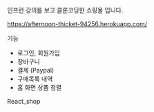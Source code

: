 인프런 강의를 보고 클론코딩한 쇼핑몰 입니다.

https://afternoon-thicket-94256.herokuapp.com/

기능
- 로그인, 회원가입
- 장바구니
- 결제 (Paypal)
- 구매목록 내역
- 홈 화면 상품 정렬

React_shop

